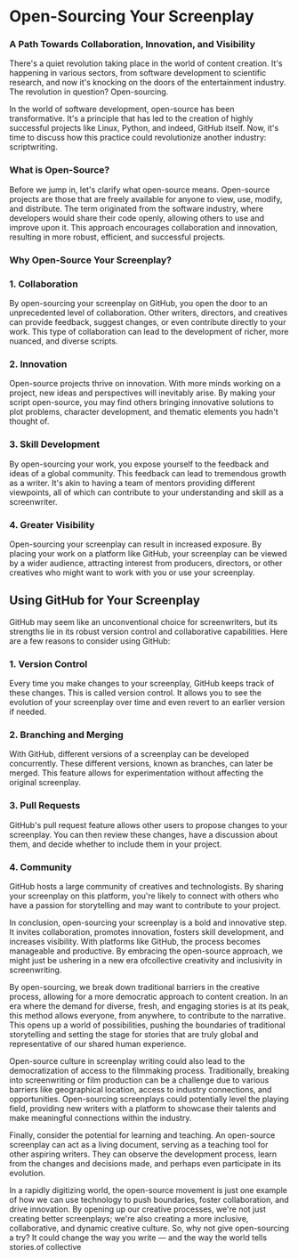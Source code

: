 # Open-Sourcing Your Screenplay
### A Path Towards Collaboration, Innovation, and Visibility

There's a quiet revolution taking place in the world of content creation. It's happening in various sectors, from software development to scientific research, and now it's knocking on the doors of the entertainment industry. The revolution in question? Open-sourcing.

In the world of software development, open-source has been transformative. It's a principle that has led to the creation of highly successful projects like Linux, Python, and indeed, GitHub itself. Now, it's time to discuss how this practice could revolutionize another industry: scriptwriting. 

### What is Open-Source?

Before we jump in, let's clarify what open-source means. Open-source projects are those that are freely available for anyone to view, use, modify, and distribute. The term originated from the software industry, where developers would share their code openly, allowing others to use and improve upon it. This approach encourages collaboration and innovation, resulting in more robust, efficient, and successful projects.

### Why Open-Source Your Screenplay?

### 1. Collaboration

By open-sourcing your screenplay on GitHub, you open the door to an unprecedented level of collaboration. Other writers, directors, and creatives can provide feedback, suggest changes, or even contribute directly to your work. This type of collaboration can lead to the development of richer, more nuanced, and diverse scripts.

### 2. Innovation

Open-source projects thrive on innovation. With more minds working on a project, new ideas and perspectives will inevitably arise. By making your script open-source, you may find others bringing innovative solutions to plot problems, character development, and thematic elements you hadn't thought of.

### 3. Skill Development 

By open-sourcing your work, you expose yourself to the feedback and ideas of a global community. This feedback can lead to tremendous growth as a writer. It's akin to having a team of mentors providing different viewpoints, all of which can contribute to your understanding and skill as a screenwriter.

### 4. Greater Visibility

Open-sourcing your screenplay can result in increased exposure. By placing your work on a platform like GitHub, your screenplay can be viewed by a wider audience, attracting interest from producers, directors, or other creatives who might want to work with you or use your screenplay.

## Using GitHub for Your Screenplay

GitHub may seem like an unconventional choice for screenwriters, but its strengths lie in its robust version control and collaborative capabilities. Here are a few reasons to consider using GitHub:

### 1. Version Control

Every time you make changes to your screenplay, GitHub keeps track of these changes. This is called version control. It allows you to see the evolution of your screenplay over time and even revert to an earlier version if needed.

### 2. Branching and Merging

With GitHub, different versions of a screenplay can be developed concurrently. These different versions, known as branches, can later be merged. This feature allows for experimentation without affecting the original screenplay.

### 3. Pull Requests

GitHub's pull request feature allows other users to propose changes to your screenplay. You can then review these changes, have a discussion about them, and decide whether to include them in your project.

### 4. Community

GitHub hosts a large community of creatives and technologists. By sharing your screenplay on this platform, you're likely to connect with others who have a passion for storytelling and may want to contribute to your project.

In conclusion, open-sourcing your screenplay is a bold and innovative step. It invites collaboration, promotes innovation, fosters skill development, and increases visibility. With platforms like GitHub, the process becomes manageable and productive. By embracing the open-source approach, we might just be ushering in a new era ofcollective creativity and inclusivity in screenwriting.

By open-sourcing, we break down traditional barriers in the creative process, allowing for a more democratic approach to content creation. In an era where the demand for diverse, fresh, and engaging stories is at its peak, this method allows everyone, from anywhere, to contribute to the narrative. This opens up a world of possibilities, pushing the boundaries of traditional storytelling and setting the stage for stories that are truly global and representative of our shared human experience.

Open-source culture in screenplay writing could also lead to the democratization of access to the filmmaking process. Traditionally, breaking into screenwriting or film production can be a challenge due to various barriers like geographical location, access to industry connections, and opportunities. Open-sourcing screenplays could potentially level the playing field, providing new writers with a platform to showcase their talents and make meaningful connections within the industry.

Finally, consider the potential for learning and teaching. An open-source screenplay can act as a living document, serving as a teaching tool for other aspiring writers. They can observe the development process, learn from the changes and decisions made, and perhaps even participate in its evolution. 

In a rapidly digitizing world, the open-source movement is just one example of how we can use technology to push boundaries, foster collaboration, and drive innovation. By opening up our creative processes, we're not just creating better screenplays; we're also creating a more inclusive, collaborative, and dynamic creative culture. So, why not give open-sourcing a try? It could change the way you write — and the way the world tells stories.of collective
